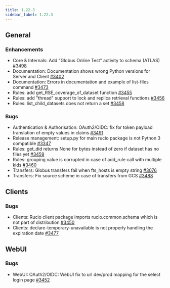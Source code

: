 ```yaml
---
title: 1.22.3
sidebar_label: 1.22.3
---
```


## General

### Enhancements

- Core & Internals: Add "Globus Online Test" activity to schema (ATLAS) [#3498](https://github.com/rucio/rucio/issues/3498)
- Documentation: Documentation shows wrong Python versions for Server and Client [#3402](https://github.com/rucio/rucio/issues/3402)
- Documentation: Errors in documentation and example of list-files command [#3473](https://github.com/rucio/rucio/issues/3473)
- Rules: add get_RSE_coverage_of_dataset function [#3455](https://github.com/rucio/rucio/issues/3455)
- Rules: add "thread" support to lock and replica retrieval functions [#3456](https://github.com/rucio/rucio/issues/3456)
- Rules: list_child_datasets does not return a set [#3458](https://github.com/rucio/rucio/issues/3458)

### Bugs

- Authentication & Authorisation: OAuth2/OIDC: fix for token payload translation of empty values in claims [#3491](https://github.com/rucio/rucio/issues/3491)
- Release management: setup.py for main rucio package is not Python 3 compatible [#3347](https://github.com/rucio/rucio/issues/3347)
- Rules: get_did returns None for bytes instead of zero if dataset has no files yet [#3459](https://github.com/rucio/rucio/issues/3459)
- Rules: grouping value is corrupted in case of add_rule call with multiple kids [#3460](https://github.com/rucio/rucio/issues/3460)
- Transfers: Globus transfers fail when fts_hosts is empty string [#3076](https://github.com/rucio/rucio/issues/3076)
- Transfers: Fix source scheme in case of transfers from GCS [#3488](https://github.com/rucio/rucio/issues/3488)

## Clients

### Bugs

- Clients: Rucio client package imports rucio.common.schema which is not part of distribution [#3450](https://github.com/rucio/rucio/issues/3450)
- Clients: declare-temporary-unavailable is not properly handling the expiration date [#3477](https://github.com/rucio/rucio/issues/3477)
  
## WebUI

### Bugs

- WebUI: OAuth2/OIDC: WebUI fix to url dev/prod mapping for the select login page [#3452](https://github.com/rucio/rucio/issues/3452)
